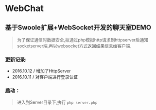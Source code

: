 # WebChat
## 基于Swoole扩展+WebSocket开发的聊天室DEMO
> 为了保证通信时数据安全,拟通过php模拟http请求到httpserver后通知socketserver端,再以websocket方式返回结果信息给客户端.

### 更新记录:
* 2016.10.12 / 增加了HttpServer
* 2016.10.11 / 对客户端进行登录认证

### 启动：
> 进入到Server目录下,执行 `php server.php`
